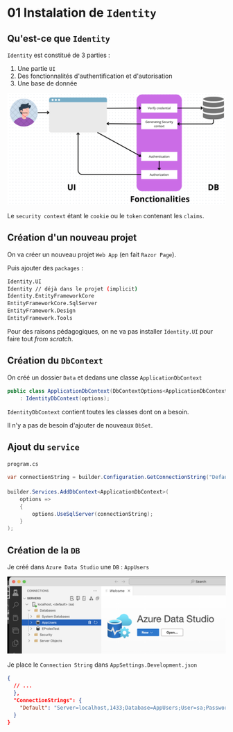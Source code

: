 # 01 Instalation de `Identity`

## Qu'est-ce que `Identity`

`Identity` est constitué de 3 parties :

1. Une partie `UI`
2. Des fonctionnalités d'authentification et d'autorisation
3. Une base de donnée

<img src="assets/schema-identity-three-parts.png" alt="schema-identity-three-parts" />

Le `security context` étant le `cookie` ou le `token` contenant les `claims`.



## Création d'un nouveau projet

On va créer un nouveau projet `Web App` (en fait `Razor Page`).

Puis ajouter des `packages` :

```bash
Identity.UI
Identity // déjà dans le projet (implicit)
Identity.EntityFrameworkCore
EntityFrameworkCore.SqlServer
EntityFramework.Design
EntityFramework.Tools
```

Pour des raisons pédagogiques, on ne va pas installer `Identity.UI` pour faire tout *from scratch*.



## Création du `DbContext`

On créé un dossier `Data` et dedans une classe `ApplicationDbContext`

```cs
public class ApplicationDbContext(DbContextOptions<ApplicationDbContext> options) 
    : IdentityDbContext(options);
```

`IdentityDbContext` contient toutes les classes dont on a besoin.

Il n'y a pas de besoin d'ajouter de nouveaux `DbSet`.



## Ajout du `service`

`program.cs`

```cs
var connectionString = builder.Configuration.GetConnectionString("Default");

builder.Services.AddDbContext<ApplicationDbContext>(
    options =>
    {
        options.UseSqlServer(connectionString);
    }
);
```



## Création de la `DB`

Je créé dans `Azure Data Studio` une `DB` : `AppUsers`

<img src="assets/new-db-in-data-azure-studio-app-users.png" alt="new-db-in-data-azure-studio-app-users" />

Je place le `Connection String` dans `AppSettings.Development.json`

```json
{
  // ...
  },
  "ConnectionStrings": {
    "Default": "Server=localhost,1433;Database=AppUsers;User=sa;Password=huk@r2Xmen99;Encrypt=false"
  }
}
```





















